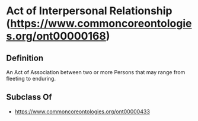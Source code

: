 # Act of Interpersonal Relationship (https://www.commoncoreontologies.org/ont00000168)

## Definition
An Act of Association between two or more Persons that may range from fleeting to enduring.

## Subclass Of
- https://www.commoncoreontologies.org/ont00000433

